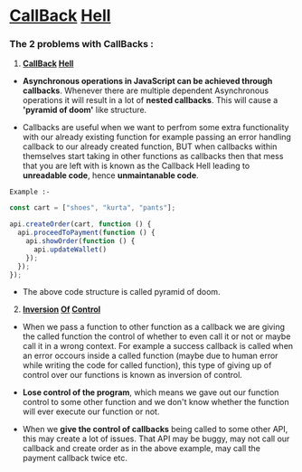 <h1><u>CallBack</u> <u>Hell</u></h1>
<p>

<h3>The 2 problems with CallBacks :</h3>

1. <b><u>CallBack</u> <u>Hell</u></b>

- <b>Asynchronous operations in JavaScript can be achieved through callbacks</b>. Whenever there are multiple dependent Asynchronous operations it will result in a lot of <b>nested callbacks</b>. This will cause a <b>'pyramid of doom'</b> like structure.

- Callbacks are useful when we want to perfrom some extra functionality with our already existing function for example passing an error handling callback to our already created function, BUT when callbacks within themselves start taking in other functions as callbacks then that mess that you are left with is known as the Callback Hell leading to <b>unreadable code</b>, hence <b>unmaintanable code</b>.

<code>Example :-</code>

```javascript
const cart = ["shoes", "kurta", "pants"];

api.createOrder(cart, function () {
  api.proceedToPayment(function () {
    api.showOrder(function () {
      api.updateWallet()
    });
  });
});

```

- The above code structure is called pyramid of doom.

2. <b><u>Inversion</u> <u>Of</u> <u>Control</u></b>

- When we pass a function to other function as a callback we are giving the called function the control of whether to even call it or not or maybe call it in a wrong context. For example a success callback is called when an error occours inside a called function (maybe due to human error while writing the code  for called function), this type of giving up of control over our functions is known as inversion of control.

- <b>Lose control of the program</b>, which means we gave out our function control to some other function and we don't know whether the function will ever execute our function or not.

- When we <b>give the control of callbacks</b> being called to some other API, this may create a lot of issues. That API may be buggy,  may not call our callback and create order as in the above example, may call the payment callback twice etc.

</p>